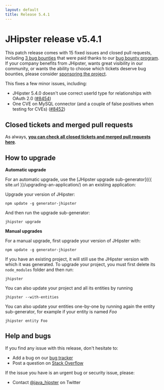 ```yaml
---
layout: default
title: Release 5.4.1
---
```


JHipster release v5.4.1
==================

This patch release comes with 15 fixed issues and closed pull requests, including [3 bug bounties](https://github.com/jhipster/generator-jhipster/issues?q=milestone%3A5.4.1+is%3Aclosed+label%3A%24100) that were paid thanks to our [bug bounty program](https://jhipster.ddocs.cnbug-bounties/). If your company benefits from JHipster, wants great visibility in our community, or wants the ability to choose which tickets deserve bug bounties, please consider [sponsoring the project](https://jhipster.ddocs.cnsponsors/).

This fixes a few minor issues, including:

- JHipster 5.4.0 doesn't use correct userId type for relationships with OAuth 2.0 ([#8454](https://github.com/jhipster/generator-jhipster/issues/8454))
- One CVE on MySQL connector (and a couple of false positives when testing for CVEs) ([#8452](https://github.com/jhipster/generator-jhipster/pull/8452))

Closed tickets and merged pull requests
------------
As always, __[you can check all closed tickets and merged pull requests here](https://github.com/jhipster/generator-jhipster/issues?q=milestone%3A5.4.1+is%3Aclosed)__.

How to upgrade
------------

**Automatic upgrade**

For an automatic upgrade, use the [JHipster upgrade sub-generator]({{ site.url }}/upgrading-an-application/) on an existing application:

Upgrade your version of JHipster:

```
npm update -g generator-jhipster
```

And then run the upgrade sub-generator:

```
jhipster upgrade
```

**Manual upgrades**

For a manual upgrade, first upgrade your version of JHipster with:

```
npm update -g generator-jhipster
```

If you have an existing project, it will still use the JHipster version with which it was generated.
To upgrade your project, you must first delete its `node_modules` folder and then run:

```
jhipster
```

You can also update your project and all its entities by running

```
jhipster --with-entities
```

You can also update your entities one-by-one by running again the entity sub-generator, for example if your entity is named _Foo_

```
jhipster entity Foo
```

Help and bugs
--------------

If you find any issue with this release, don't hesitate to:

- Add a bug on our [bug tracker](https://github.com/jhipster/generator-jhipster/issues?state=open)
- Post a question on [Stack Overflow](http://stackoverflow.com/tags/jhipster/info)

If the issue you have is an urgent bug or security issue, please:

- Contact [@java_hipster](https://twitter.com/java_hipster) on Twitter
